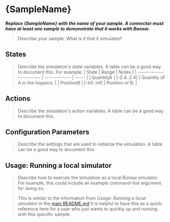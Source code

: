 # {SampleName}

***Replace {SampleName} with the name of your sample. A connector must have at least one sample to demonstrate that it works with Bonsai.***

> Describe your sample. What is it that it simulates?

## States

> Describe the simulation's state variables. A table can be a good way to document this. For example:
> | State                    | Range         | Notes |
> | ------------------------ | ------------- | ----- |
> | QuantityA                | [-2.4..2.4]   | Quantity of A in the hoppers. |
> | PositionB                | [-Inf..Inf]   | Position of B. |

## Actions

> Describe the simulation's action variables. A table can be a good way to document this.

## Configuration Parameters

> Describe the settings that are used to initialize the simulation. A table can be a good way to document this.

## Usage: Running a local simulator

> Describe how to execute the simulation as a local Bonsai simulator. For example, this could include an example command-line argument for doing so.
>
> This is similar to the information from *Usage: Running a local simulator* in the [main README.md](../../README.md) It is helpful to have this as a quick-reference here for a user who just wants to quickly up and running with this specific sample.
